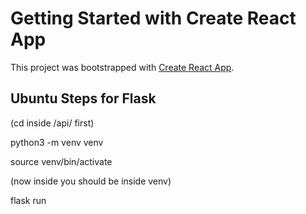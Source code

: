 # Getting Started with Create React App

This project was bootstrapped with [Create React App](https://github.com/facebook/create-react-app).

## Ubuntu Steps for Flask
(cd inside /api/ first)

python3 -m venv venv 

source venv/bin/activate

(now inside you should be inside venv)

flask run

